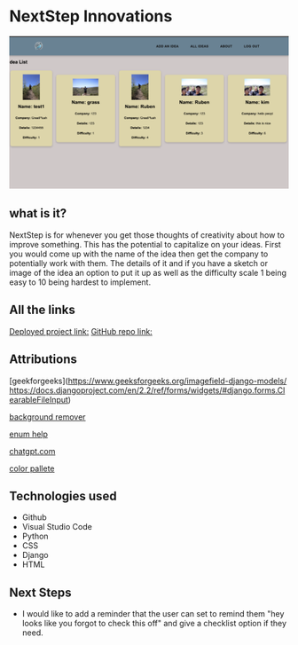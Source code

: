 # NextStep Innovations
<img src="main_app/static/images/webpage.png" />

## what is it? 
NextStep is for whenever you get those thoughts of creativity about how to improve something. This has the potential to capitalize on your ideas. First you would come up with the name of the idea then get the company to potentially work with them. The details of it and if you have a sketch or image of the idea an option to put it up as well as the difficulty scale 1 being easy to 10 being hardest to implement.

## All the links
[Deployed project link:]()
[GitHub repo link:](https://github.com/kolaster123/NextStep/tree/main)


## Attributions

[geekforgeeks](https://www.geeksforgeeks.org/imagefield-django-models/
https://docs.djangoproject.com/en/2.2/ref/forms/widgets/#django.forms.ClearableFileInput)

[background remover](https://www.remove.bg/)

[enum help](https://stackoverflow.com/questions/54802616/how-can-one-use-enums-as-a-choice-field-in-a-django-model)

[chatgpt.com](https://chatgpt.com/)

[color pallete](https://coolors.co/628395-96897b-dfd5a5-dbad6a-cf995f)

## Technologies used

* Github
* Visual Studio Code
* Python
* CSS 
* Django
* HTML

## Next Steps
* I would like to add a reminder that the user can set to remind them "hey looks like you forgot to check this off" and give a checklist option if they need.
